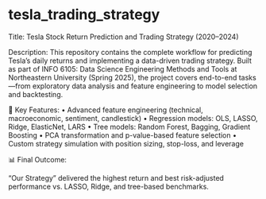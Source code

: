 # tesla_trading_strategy
Title: Tesla Stock Return Prediction and Trading Strategy (2020–2024)

Description:
This repository contains the complete workflow for predicting Tesla’s daily returns and implementing a data-driven trading strategy. Built as part of INFO 6105: Data Science Engineering Methods and Tools at Northeastern University (Spring 2025), the project covers end-to-end tasks—from exploratory data analysis and feature engineering to model selection and backtesting.

🧠 Key Features:
	•	Advanced feature engineering (technical, macroeconomic, sentiment, candlestick)
	•	Regression models: OLS, LASSO, Ridge, ElasticNet, LARS
	•	Tree models: Random Forest, Bagging, Gradient Boosting
	•	PCA transformation and p-value-based feature selection
	•	Custom strategy simulation with position sizing, stop-loss, and leverage

📊 Final Outcome:

“Our Strategy” delivered the highest return and best risk-adjusted performance vs. LASSO, Ridge, and tree-based benchmarks.
